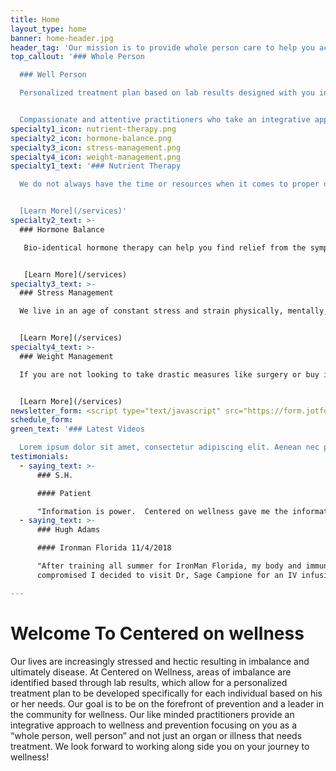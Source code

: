 ```yaml
---
title: Home
layout_type: home
banner: home-header.jpg
header_tag: 'Our mission is to provide whole person care to help you achieve wellness and beauty inside and out.  We have like-minded, compassionate providers under one roof to help you on your wellness journey.'
top_callout: '### Whole Person

  ### Well Person

  Personalized treatment plan based on lab results designed with you in mind.


  Compassionate and attentive practitioners who take an integrative approach to helping you achieve wellness and prevention.'
specialty1_icon: nutrient-therapy.png
specialty2_icon: hormone-balance.png
specialty3_icon: stress-management.png
specialty4_icon: weight-management.png
specialty1_text: '### Nutrient Therapy

  We do not always have the time or resources when it comes to proper diet and nutrition.  Long lasting nutritional imbalance can lead to illness and disease, showing the importance of replenishing these vitamins and minerals.  Often a combination of supplements and IV Nutritional Therapy will be needed to help “catch you back up” from accumulated nutritional deficit. Here at Centered on Wellness, Nutrient Therapy can help!


  [Learn More](/services)'
specialty2_text: >-
  ### Hormone Balance

   Bio-identical hormone therapy can help you find relief from the symptoms you may experiencing from imbalanced hormones.   Centered on Wellness, we create a customized, medically sound program that includes bio-identical hormone replacement therapy (BHRT), fitness and nutrition plans.  Available for both men and woman.


   [Learn More](/services)
specialty3_text: >-
  ### Stress Management

  We live in an age of constant stress and strain physically, mentally, and emotionally.  We are often nutritionally depleted and without the support we need to get re-balanced.  The standard solution currently is to be put on medication that promises to blunt our response and help us feel calm while offering no real lasting solutions.  If you are looking for an alternative way with lasting solutions Centered on Wellness can help!


  [Learn More](/services)
specialty4_text: >-
  ### Weight Management

  If you are not looking to take drastic measures like surgery or buy into the latest fad to fit into those favorite jeans, Centered on Wellness has the solution for you!


  [Learn More](/services)
newsletter_form: <script type="text/javascript" src="https://form.jotform.com/jsform/83515465977976"></script>
schedule_form:
green_text: '### Latest Videos

  Lorem ipsum dolor sit amet, consectetur adipiscing elit. Aenean nec porttitor mi.'
testimonials:
  - saying_text: >-
      ### S.H.

      #### Patient

      "Information is power.  Centered on wellness gave me the information I was looking for by providing me with a detailed analysis of how to achieve optimal health.  My primary care physician keeps me healthy but he does not have time to help me achieve the best possible health.  A program like centered on wellness is long overdue.  I am 52, healthy and feel good.  But I want more.  Centered on wellness gives me the knowledge to fight against and take control over the aging process."
  - saying_text: >-
      ### Hugh Adams

      #### Ironman Florida 11/4/2018

      "After training all summer for IronMan Florida, my body and immune system was somewhat
      compromised I decided to visit Dr, Sage Campione for an IV infusion of important vitamins to help bolster my recovering body. Under Dr Campione’s direction, I had 3 infusions with Giutathione added to help recovery on a cellular level. This procedure assisted me in completing my goal with the IronMan Florida competition. My recovery was quick and I have been able to start back training for my next season quickly, Thank you Dr. Sage Campione and staff for helping me compete on a level I could not achieve alone."

---
```


# Welcome To Centered on wellness

Our lives are increasingly stressed and hectic resulting in imbalance and ultimately disease.  At Centered on Wellness, areas of imbalance are identified based through lab results, which allow for a personalized treatment plan to be developed specifically for each individual based on his or her needs.  Our goal is to be on the forefront of prevention and a leader in the community for wellness.  Our like minded practitioners provide an integrative approach to wellness and prevention focusing on you as a “whole person, well person” and not just an organ or illness that needs treatment. We look forward to working along side you on your journey to wellness!
